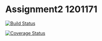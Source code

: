 # Assignment2 1201171

[![Build Status](https://travis-ci.com/Massimoder/Assignment-2-TOS.svg?branch=develop)](https://travis-ci.com/Massimoder/Assignment-2-TOS)

[![Coverage Status](https://coveralls.io/repos/github/Massimoder/Assignment-2-TOS/badge.svg?branch=develop)](https://coveralls.io/github/Massimoder/Assignment-2-TOS?branch=develop)
